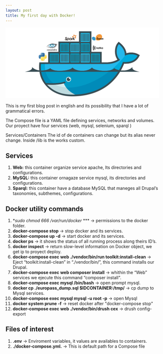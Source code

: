 ```yaml
---
layout: post
title: My first day with Docker!
---
```

![First Post](/images/docker.png "First Post")

This is my first blog post in english and its possibility that I have a lot of grammatical errors.

The Compose file is a YAML file defining services, networks and volumes. Our proyect have four services (web, mysql, selenium, sparql )

Services/Containers
The id of de containers can change but its alias never change.
Inside /lib is the works custom.

## Services
1. **Web:** this container organize service apache, Its directories and configurations.
1. **MySQL:** this container ornagaze service mysql, its directories and configurations.
1. **Sparql:** this container have a database MySQL that maneges all Drupal’s taxonomies, subthemes, configurations.

## Docker utility commands
1. **sudo chmod 666 /var/run/docker* *** -> permissions to the docker folder.
1. **docker-compose stop** -> stop docker and its services.
1. **docker-compose up -d** -> start docker and its services.
1. **docker ps** -> it shows the status of all running process along theirs ID’s.
1. **docker inspect** -> return slow-level information on Docker object, we get ip to proyect deploy.
1. **docker-compose exec web ./vendor/bin/run toolkit:install-clean** -> Eject “toolkit:install-clean” in “./vendor/bin/”, this command installs our Drupal.
1. **docker-compose exec web composer install** -> whithin the “Web” services we ejecute this command “composer install".
1. **docker-compose exec mysql /bin/bash** -> open prompt mysql.
1. **docker cp ./europass_dump.sql $IDCONTAINER:/tmp/** -> cp dump to Mysql services.
1. **docker-compose exec mysql mysql -u root -p** -> open Mysql
1. **docker system prune -f** ->  reset docker after "docker-compose stop"
1. **docker-compose exec web ./vendor/bin/drush cex** -> drush config-export

## Files of interest
1. **.env** -> Enviroment variables, it values are availables to containers.
1. **./docker-compose.yml.** -> This is default path for a Compose file

